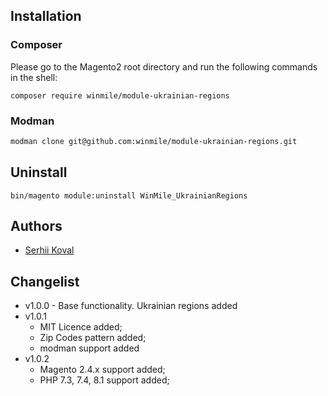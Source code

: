 ## Installation

### Composer

Please go to the Magento2 root directory and run the following commands in the shell:

```
composer require winmile/module-ukrainian-regions
```

### Modman

```bash
modman clone git@github.com:winmile/module-ukrainian-regions.git
```

## Uninstall

```
bin/magento module:uninstall WinMile_UkrainianRegions
```

## Authors

* [Serhii Koval](sergiy.koval@gmail.com)

## Changelist

- v1.0.0 - Base functionality. Ukrainian regions added
- v1.0.1
    - MIT Licence added;
    - Zip Codes pattern added;
    - modman support added
- v1.0.2
    - Magento 2.4.x support added;
    - PHP 7.3, 7.4, 8.1 support added;
